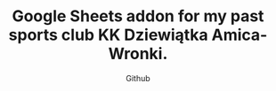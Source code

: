 ---
emoji: "📝"
thumbnail: "bowling.png"
title: "Google Sheets addon for my past sports club KK Dziewiątka Amica-Wronki."
summary: "A hobby open-source project with its code available on my Github. Feel free to use or modify it!"
subtitle: "Github"
github: "https://github.com/asdfMaciej/protokoly-kreglarskie"
url: "/en/projects/bowling-protocols"
weight: 7
---